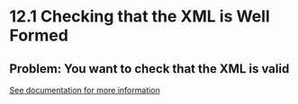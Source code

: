 # 12.1 Checking that the XML is Well Formed
## Problem: You want to check that the XML is valid
[See documentation for more information](https://ruby-doc.org/stdlib-2.1.2/libdoc/rexml/rdoc/REXML/Parsers/UltraLightParser.html)